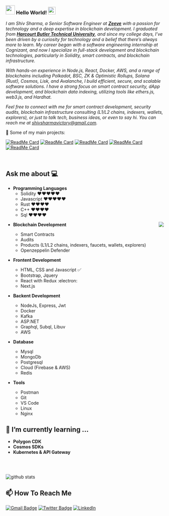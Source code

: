### <img src="https://github.com/axshivam/axshivam/blob/master/Assets/Hi.gif" width="29px"> Hello World!&nbsp;<img src="https://github.com/axshivam/axshivam/blob/master/Assets/Earth.gif" width="24px">

<em>I am Shiv Sharma, a Senior Software Engineer at <a href="https://www.zeeve.io/"><b> Zeeve</b></a> with a passion for technology and a deep expertise in blockchain development.
I graduated from <a href="https://hbtu.ac.in/"><b> Harcourt Butler Technical University</b></a>, and since my college days, I’ve been driven by a curiosity for technology and a belief that there’s always more to learn. My career began with a software engineering internship at Cognizant, and now I specialize in full-stack development and blockchain technologies, particularly in Solidity, smart contracts, and blockchain infrastructure.

With hands-on experience in Node.js, React, Docker, AWS, and a range of blockchains including Polkadot, BSC, ZK & Optimistic Rollups, Solana (Rust), Cosmos, Lisk, and Avalanche, I build efficient, secure, and scalable software solutions. I have a strong focus on smart contract security, dApp development, and blockchain data indexing, utilizing tools like ethers.js, web3.js, and Hardhat.

Feel free to connect with me for smart contract development, security audits, blockchain infrastructure consulting (L1/L2 chains, indexers, wallets, explorers), or just to talk tech, business ideas, or even to say hi. You can reach me at shivsharmavictory@gmail.com.</em>
<br>


🚀 Some of my main projects:

[![ReadMe Card](https://my-readme-stats-axshivam.vercel.app/api/pin/?username=axshivam&repo=decentralized-drive)](https://github.com/axshivam/decentralized-drive)
[![ReadMe Card](https://my-readme-stats-axshivam.vercel.app/api/pin/?username=axshivam&repo=chatapp)](https://github.com/axshivam/chatapp)
[![ReadMe Card](https://my-readme-stats-axshivam.vercel.app/api/pin/?username=axshivam&repo=Url-Feeder-Service)](https://github.com/axshivam/Url-Feeder-Service)
[![ReadMe Card](https://my-readme-stats-axshivam.vercel.app/api/pin/?username=axshivam&repo=Github-fetcher)](https://github.com/axshivam/Github-fetcher)
[![ReadMe Card](https://my-readme-stats-axshivam.vercel.app/api/pin/?username=axshivam&repo=virtual-classroom-api)](https://github.com/axshivam/virtual-classroom-api)


<br>

## Ask me about :computer: 
- **Programming Languages**
  - Solidity ❤️❤️❤️❤️❤️
  - Javascript ❤️❤️❤️❤️❤️
  - Rust ❤️❤️❤️❤️
  - C++ ❤️❤️❤️❤️
  - Sql ❤️❤️❤️❤️

<img align="right" src="https://github.com/axshivam/axshivam/blob/master/Assets/Developer.gif"/>

- **Blockchain Development**
  - Smart Contracts
  - Audits
  - Products (L1/L2 chains, indexers, faucets, wallets, explorers)
  - Openzeppelin Defender
          

- **Frontent Development**
  - HTML, CSS and Javascript :white_check_mark:
  - Bootstrap, Jquery
  - React with Redux :electron:
  - Next.js 

- **Backent Development**
  - NodeJs, Express, Jwt
  - Docker
  - Kafka
  - ASP.NET
  - Graphql, Subql, Libuv
  - AWS 

- **Database**
  - Mysql
  - MongoDb
  - Postgresql
  - Cloud (Firebase & AWS)
  - Redis


- **Tools**
  - Postman
  - Git
  - VS Code
  - Linux
  - Nginx

## 🌱 I’m currently learning ...
- **Polygon CDK**
- **Cosmos SDKs**
- **Kubernetes & API Gateway**
<br/>
  <br/>


![github stats](https://my-readme-stats-axshivam.vercel.app/api?username=axshivam&show_icons=true)



## 📫 How To Reach Me
[![Gmail Badge](https://img.shields.io/badge/-Gmail-c14438?style=flat-square&logo=Gmail&logoColor=white&link=mailto:contato.weltonf@gmail.com)](mailto:contato.shivsharmavictory@gmail.com)
[![Twitter Badge](https://img.shields.io/badge/-Twitter-1da1f2?style=flat-square&labelColor=1da1f2&logo=twitter&logoColor=white&link=https://www.twitter.com/_weltonfelix/)](https://www.twitter.com/axshivam/)
<a href="https://www.linkedin.com/in/axshivam" target="_blank"><img src="https://img.shields.io/badge/LinkedIn-%230077B5.svg?&style=flat-square&logo=linkedin&logoColor=white" alt="LinkedIn"></a>

